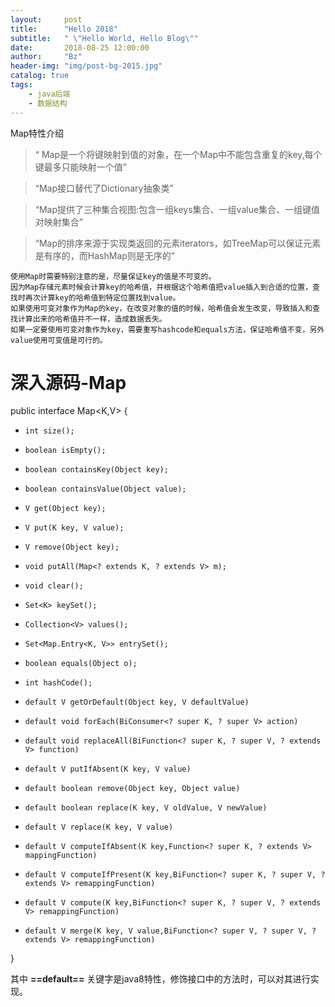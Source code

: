```yaml
---
layout:     post
title:      "Hello 2018"
subtitle:   " \"Hello World, Hello Blog\""
date:       2018-08-25 12:00:00
author:     "Bz"
header-img: "img/post-bg-2015.jpg"
catalog: true
tags:
    - java后端
    - 数据结构
---
```

Map特性介绍
> “  Map是一个将键映射到值的对象，在一个Map中不能包含重复的key,每个键最多只能映射一个值”
  
> “Map接口替代了Dictionary抽象类”

> “Map提供了三种集合视图:包含一组keys集合、一组value集合、一组键值对映射集合”
  
> “Map的排序来源于实现类返回的元素iterators，如TreeMap可以保证元素是有序的，而HashMap则是无序的”

    使用Map时需要特别注意的是，尽量保证key的值是不可变的。
    因为Map存储元素时候会计算key的哈希值，并根据这个哈希值把value插入到合适的位置，查找时再次计算key的哈希值到特定位置找到value。
    如果使用可变对象作为Map的key，在改变对象的值的时候，哈希值会发生改变，导致插入和查找计算出来的哈希值并不一样，造成数据丢失。
    如果一定要使用可变对象作为key，需要重写hashcode和equals方法，保证哈希值不变，另外value使用可变值是可行的。

# 深入源码-Map
public interface Map<K,V> {
-     int size();
-     boolean isEmpty();
-     boolean containsKey(Object key);
-     boolean containsValue(Object value);
-     V get(Object key);
-     V put(K key, V value);
-     V remove(Object key);
-     void putAll(Map<? extends K, ? extends V> m);
-     void clear();
-     Set<K> keySet();
-     Collection<V> values();
-     Set<Map.Entry<K, V>> entrySet();
-     boolean equals(Object o);
-     int hashCode();
-     default V getOrDefault(Object key, V defaultValue) 
-     default void forEach(BiConsumer<? super K, ? super V> action) 
-     default void replaceAll(BiFunction<? super K, ? super V, ? extends V> function) 
-     default V putIfAbsent(K key, V value) 
-     default boolean remove(Object key, Object value) 
-     default boolean replace(K key, V oldValue, V newValue) 
-     default V replace(K key, V value) 
-     default V computeIfAbsent(K key,Function<? super K, ? extends V> mappingFunction)
-     default V computeIfPresent(K key,BiFunction<? super K, ? super V, ? extends V> remappingFunction)
-     default V compute(K key,BiFunction<? super K, ? super V, ? extends V> remappingFunction)
-     default V merge(K key, V value,BiFunction<? super V, ? super V, ? extends V> remappingFunction)
}

其中 **==default==** 关键字是java8特性，修饰接口中的方法时，可以对其进行实现。